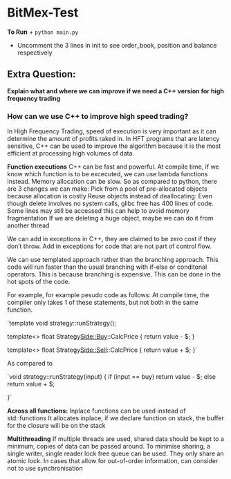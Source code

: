 # BitMex-Test

**To Run** + 
`python main.py`

- Uncomment the 3 lines in init to see order_book, position and balance respectively



## Extra Question:
**Explain what and where we can improve if we need a C++ version for high frequency trading**


### How can we use C++ to improve high speed trading?

In High Frequency Trading, speed of execution is very important as it can determine the amount of profits raked in.  In HFT programs that are latency sensitive, C++ can be used to improve the algorithm because it is the most efficient at processing high volumes of data. 

**Function executions**
C++ can be fast and powerful. At compile time, if we know which function is to be excecuted, we can use lambda functions instead. 
Memory allocation can be slow. So as compared to python, there are 3 changes we can make:
Pick from a pool of pre-allocated objects because allocation is costly
Reuse objects instead of deallocating: 
Even though delete involves no system calls, glibc free has 400 lines of code. Some lines may still be accessed 
this can help to avoid memory fragmentation
If we are deleting a huge object, maybe we can do it from another thread

We can add in exceptions in C++, they are claimed to be zero cost if they don’t throw. Add in exceptions for code that are not part of control flow. 

We can use templated approach rather than the branching approach. 
This code will run faster than the usual branching with if-else or conditonal operators. This is because branching is expensive. This can be done in the hot spots of the code. 

For example, for example pesudo code as follows:
At compile time, the compiler only takes 1 of these statements, but not both in the same function.

`template<Side T> void strategy<T>::runStrategy();

template<> float Strategy<Side::Buy>::CalcPrice {
return value - $;
}

template<> float Strategy<Side::Sell>::CalcPrice {
return value + $;
}` 

As compared to

`void strategy::runStrategy(input) {
if (input == buy) return value - $;
else return value + $;

}`


**Across all functions:**
Inplace functions can be used instead of std::functions
It allocates inplace, if we declare function on stack, the buffer for the closure will be on the stack


**Multithreading**
If multiple threads are used, shared data should be kept to a minimum, copies of data can be passed around. To minimise sharing, a single writer, single reader lock free queue can be used. They only share an atomic lock.
In cases that allow for out-of-order information, can consider not to use synchronisation
